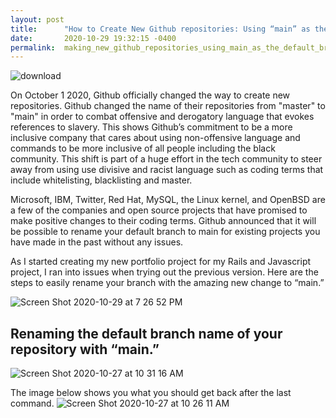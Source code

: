 ```yaml
---
layout: post
title:      "How to Create New Github repositories: Using “main” as the Default Branch"
date:       2020-10-29 19:32:15 -0400
permalink:  making_new_github_repositories_using_main_as_the_default_branch
---
```


![download](https://user-images.githubusercontent.com/61069416/97642838-894f1580-1a1c-11eb-95a5-e9a9d83f9409.png)

On October 1 2020, Github officially changed the way to create new repositories. Github changed the name of their repositories from "master" to "main" in order to combat offensive and derogatory language that evokes references to slavery. This shows Github’s commitment to be a more inclusive company that cares about using non-offensive language and commands to be more inclusive of all people including the black community. This shift is part of a huge effort in the tech community to steer away from using use divisive and racist language such as coding terms that include whitelisting, blacklisting and master. 

Microsoft, IBM, Twitter, Red Hat, MySQL, the Linux kernel, and OpenBSD are a few of the companies and open source projects that have promised to make positive changes to their coding terms.  Github announced that it will be possible to rename your default branch to main for existing projects you have made in the past without any issues. 

As I started creating my new portfolio project for my Rails and Javascript project, I ran into issues when trying out the previous version. Here are the steps to easily rename your branch with the amazing new change to “main.”

![Screen Shot 2020-10-29 at 7 26 52 PM](https://user-images.githubusercontent.com/61069416/97642987-e9de5280-1a1c-11eb-8256-81b049d8fd67.png)

## Renaming the default branch name of your repository with “main.”


![Screen Shot 2020-10-27 at 10 31 16 AM](https://user-images.githubusercontent.com/61069416/97643324-bc45d900-1a1d-11eb-8391-89db81fed610.png)

The image below shows you what you should get back after the last command. 
![Screen Shot 2020-10-27 at 10 26 11 AM](https://user-images.githubusercontent.com/61069416/97642414-70923000-1a1b-11eb-9ebc-898e2d3a13a7.png)
